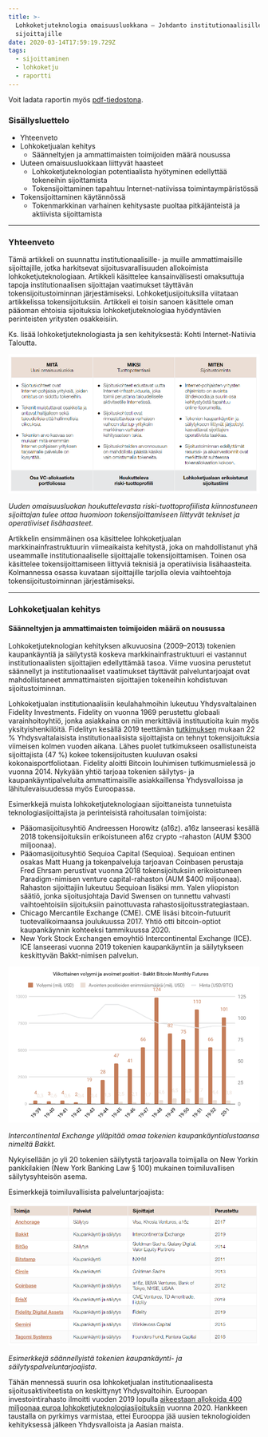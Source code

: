 ```yaml
---
title: >-
  Lohkoketjuteknologia omaisuusluokkana — Johdanto institutionaalisille
  sijoittajille
date: 2020-03-14T17:59:19.729Z
tags:
  - sijoittaminen
  - lohkoketju
  - raportti
---
```

Voit ladata raportin myös [pdf-tiedostona](https://robincapital.co/wp-content/uploads/2020/01/Lohkoketjuteknologia-omaisuusluokkana-Johdanto-institutionaalisille-sijoittajille-1.pdf).

### Sisällysluettelo

* Yhteenveto
* Lohkoketjualan kehitys
  * Säänneltyjen ja ammattimaisten toimijoiden määrä nousussa
* Uuteen omaisuusluokkaan liittyvät haasteet
  * Lohkoketjuteknologian potentiaalista hyötyminen edellyttää tokeneihin sijoittamista
  * Tokensijoittaminen tapahtuu Internet-natiivissa toimintaympäristössä
* Tokensijoittaminen käytännössä
  * Tokenmarkkinan varhainen kehitysaste puoltaa pitkäjänteistä ja aktiivista sijoittamista

---

### Yhteenveto

Tämä artikkeli on suunnattu institutionaalisille- ja muille ammattimaisille sijoittajille, jotka harkitsevat sijoitusvarallisuuden allokoimista lohkoketjuteknologiaan. Artikkeli käsittelee kansainvälisesti omaksuttuja tapoja institutionaalisen sijoittajan vaatimukset täyttävän tokensijoitustoiminnan järjestämiseksi. Lohkoketjusijoituksilla viitataan artikkelissa tokensijoituksiin. Artikkeli ei toisin sanoen käsittele oman pääoman ehtoisia sijoituksia lohkoketjuteknologiaa hyödyntävien perinteisten yritysten osakkeisiin.

Ks. lisää lohkoketjuteknologiasta ja sen kehityksestä: Kohti Internet-Natiivia Taloutta.

![Uuden omaisuusluokan houkuttelevasta riski-tuottoprofiilista kiinnostuneen sijoittajan tulee ottaa huomioon tokensijoittamiseen liittyvät tekniset ja operatiiviset lisähaasteet.](/static/img/ff.png "Uuden omaisuusluokan houkuttelevasta riski-tuottoprofiilista kiinnostuneen sijoittajan tulee ottaa huomioon tokensijoittamiseen liittyvät tekniset ja operatiiviset lisähaasteet.")

*Uuden omaisuusluokan houkuttelevasta riski-tuottoprofiilista kiinnostuneen sijoittajan tulee ottaa huomioon tokensijoittamiseen liittyvät tekniset ja operatiiviset lisähaasteet.*

Artikkelin ensimmäinen osa käsittelee lohkoketjualan markkinainfrastruktuurin viimeaikaista kehitystä, joka on mahdollistanut yhä useammalle institutionaaliselle sijoittajalle tokensijoittamisen. Toinen osa käsittelee tokensijoittamiseen liittyviä teknisiä ja operatiivisia lisähaasteita. Kolmannessa osassa kuvataan sijoittajille tarjolla olevia vaihtoehtoja tokensijoitustoiminnan järjestämiseksi.

---

### Lohkoketjualan kehitys

#### Säänneltyjen ja ammattimaisten toimijoiden määrä on nousussa



Lohkoketjuteknologian kehityksen alkuvuosina (2009–2013) tokenien kaupankäyntiä ja säilytystä koskeva markkinainfrastruktuuri ei vastannut institutionaalisten sijoittajien edellyttämää tasoa. Viime vuosina perustetut säännellyt ja institutionaaliset vaatimukset täyttävät palveluntarjoajat ovat mahdollistaneet ammattimaisten sijoittajien tokeneihin kohdistuvan sijoitustoiminnan.

Lohkoketjualan institutionaalisiin keulahahmoihin lukeutuu Yhdysvaltalainen Fidelity Investments. Fidelity on vuonna 1969 perustettu globaali varainhoitoyhtiö, jonka asiakkaina on niin merkittäviä instituutioita kuin myös yksityishenkilöitä. Fidelityn kesällä 2019 teettämän [tutkimuksen](https://www.fidelity.com/bin-public/060_www_fidelity_com/documents/press-release/institutional-investments-in-digital-assets-050219.pdf) mukaan 22 % Yhdysvaltalaisista institutionaalisista sijoittajista on tehnyt tokensijoituksia viimeisen kolmen vuoden aikana. Lähes puolet tutkimukseen osallistuneista sijoittajista (47 %) kokee tokensijoitusten kuuluvan osaksi kokonaisportfoliotaan. Fidelity aloitti Bitcoin louhimisen tutkimusmielessä jo vuonna 2014. Nykyään yhtiö tarjoaa tokenien säilytys- ja kaupankäyntipalveluita ammattimaisille asiakkaillensa Yhdysvalloissa ja lähitulevaisuudessa myös Euroopassa.

Esimerkkejä muista lohkoketjuteknologiaan sijoittaneista tunnetuista teknologiasijoittajista ja perinteisistä rahoitusalan toimijoista:

* Pääomasijoitusyhtiö Andreessen Horowitz (a16z). a16z lanseerasi kesällä 2018 tokensijoituksiin erikoistuneen a16z crypto -rahaston (AUM $300 miljoonaa).
* Pääomasijoitusyhtiö Sequioa Capital (Sequioa). Sequioan entinen osakas Matt Huang ja tokenpalveluja tarjoavan Coinbasen perustaja Fred Ehrsam perustivat vuonna 2018 tokensijoituksiin erikoistuneen Paradigm-nimisen venture capital-rahaston (AUM $400 miljoonaa). Rahaston sijoittajiin lukeutuu Sequioan lisäksi mm. Yalen yliopiston säätiö, jonka sijoitusjohtaja David Swensen on tunnettu vahvasti vaihtoehtoisiin sijoituksiin painottuvasta rahastosijoitusstrategiastaan.
* Chicago Mercantile Exchange (CME). CME lisäsi bitcoin-futuurit tuotevalikoimaansa joulukuussa 2017. Yhtiö otti bitcoin-optiot kaupankäynnin kohteeksi tammikuussa 2020.
* New York Stock Exchangen emoyhtiö Intercontinental Exchange (ICE). ICE lanseerasi vuonna 2019 tokenien kaupankäyntiin ja säilytykseen keskittyvän Bakkt-nimisen palvelun.

![Intercontinental Exchange ylläpitää omaa tokenien kaupankäyntialustaansa nimeltä Bakkt.](/static/img/cme.png "Intercontinental Exchange ylläpitää omaa tokenien kaupankäyntialustaansa nimeltä Bakkt.")

*Intercontinental Exchange ylläpitää omaa tokenien kaupankäyntialustaansa nimeltä Bakkt.*

Nykyisellään jo yli 20 tokenien säilytystä tarjoavalla toimijalla on New Yorkin pankkilakien (New York Banking Law § 100) mukainen toimiluvallisen säilytysyhteisön asema.

Esimerkkejä toimiluvallisista palveluntarjoajista:

![Esimerkkejä säännellyistä tokenien kaupankäynti- ja säilytyspalveluntarjoajista.](/static/img/taul.png "Esimerkkejä säännellyistä tokenien kaupankäynti- ja säilytyspalveluntarjoajista.")

*Esimerkkejä säännellyistä tokenien kaupankäynti- ja säilytyspalveluntarjoajista.*

Tähän mennessä suurin osa lohkoketjualan institutionaalisesta sijoitusaktiviteetista on keskittynyt Yhdysvaltoihin. Euroopan investointirahasto ilmoitti vuoden 2019 lopulla [aikeestaan allokoida 400 miljoonaa euroa lohkoketjuteknologiasijoituksiin](https://ec.europa.eu/digital-single-market/en/news/eu-artificial-intelligence-and-blockchain-investment-fund-invest-100-million-euros-startups) vuonna 2020. Hankkeen taustalla on pyrkimys varmistaa, ettei Eurooppa jää uusien teknologioiden kehityksessä jälkeen Yhdysvalloista ja Aasian maista.